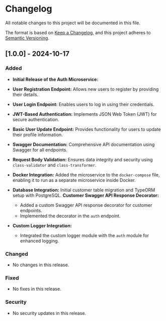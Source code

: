 # Changelog

All notable changes to this project will be documented in this file.

The format is based on [Keep a Changelog](https://keepachangelog.com/en/1.0.0/),
and this project adheres to [Semantic Versioning](https://semver.org/spec/v2.0.0.html).

## [1.0.0] - 2024-10-17

### Added

- **Initial Release of the Auth Microservice:**
- **User Registration Endpoint:** Allows new users to register by providing their details.
- **User Login Endpoint:** Enables users to log in using their credentials.
- **JWT-Based Authentication:** Implements JSON Web Token (JWT) for secure authentication.
- **Basic User Update Endpoint:** Provides functionality for users to update their profile information.
- **Swagger Documentation:** Comprehensive API documentation using Swagger for all endpoints.
- **Request Body Validation:** Ensures data integrity and security using `class-validator` and `class-transformer`.
- **Docker Integration:** Added the microservice to the `docker-compose` file, enabling it to run as a separate microservice inside Docker.
- **Database Integration:** Initial customer table migration and TypeORM setup with PostgreSQL.
**Customer Swagger API Response Decorator:**
  - Added a custom Swagger API response decorator for customer endpoints.
  - Implemented the decorator in the `auth` endpoint.

- **Custom Logger Integration:**
  - Integrated the custom logger module with the `auth` module for enhanced logging.

### Changed

- No changes in this release.

### Fixed

- No fixes in this release.

### Security

- No security updates in this release.

